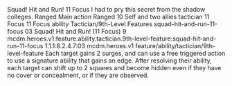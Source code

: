 <ability>
  <name>Squad! Hit and Run!</name>
  <cost>11 Focus</cost>
  <flavor>I had to pry this secret from the shadow colleges.</flavor>
  <keywords>
    <keyword>Ranged</keyword>
  </keywords>
  <type>Main action</type>
  <distance>Ranged 10</distance>
  <target>Self and two allies</target>
  <metadata>
    <class>tactician</class>
    <cost>11 Focus</cost>
    <cost_amount>11</cost_amount>
    <cost_resource>Focus</cost_resource>
    <feature_type>ability</feature_type>
    <file_dpath>Tactician/9th-Level Features</file_dpath>
    <item_id>squad-hit-and-run-11-focus</item_id>
    <item_index>03</item_index>
    <item_name>Squad! Hit and Run! (11 Focus)</item_name>
    <level>9</level>
    <scc>mcdm.heroes.v1:feature.ability.tactician.9th-level-feature:squad-hit-and-run-11-focus</scc>
    <scdc>1.1.1:8.2.4.7:03</scdc>
    <source>mcdm.heroes.v1</source>
    <type>feature/ability/tactician/9th-level-feature</type>
  </metadata>
  <effects>
    <effect type="mundane">Each target gains 2 surges, and can use a free triggered action to use a signature ability that gains an edge. After resolving their ability, each target can shift up to 2 squares and become hidden even if they have no cover or concealment, or if they are observed.</effect>
  </effects>
</ability>
